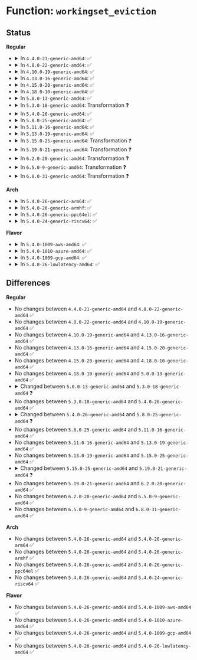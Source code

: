 # Function: <code>workingset_eviction</code>

## Status
<b>Regular</b>
<ul>
<li>
<details>
<summary>In <code>4.4.0-21-generic-amd64</code>: ✅</summary>

```c
void * workingset_eviction(struct address_space * mapping, struct page * page)
```

```json
{
  "name": "workingset_eviction",
  "collision_type": "Unique Global",
  "inline_type": "No",
  "funcs": [
    {
      "addr": 18446744071580655120,
      "name": "workingset_eviction",
      "external": true,
      "loc": "mm/workingset.c:213",
      "file": "mm/workingset.c",
      "inline": "seen, unknown",
      "caller_inline": [],
      "caller_func": [
        "mm/vmscan.c:__remove_mapping"
      ]
    }
  ],
  "symbols": [
    {
      "addr": 18446744071580655120,
      "name": "workingset_eviction",
      "section": ".text",
      "bind": "STB_GLOBAL",
      "size": 125
    }
  ]
}
```
</details>
</li>
<li>
<details>
<summary>In <code>4.8.0-22-generic-amd64</code>: ✅</summary>

```c
void * workingset_eviction(struct address_space * mapping, struct page * page)
```

```json
{
  "name": "workingset_eviction",
  "collision_type": "Unique Global",
  "inline_type": "No",
  "funcs": [
    {
      "addr": 18446744071580762576,
      "name": "workingset_eviction",
      "external": true,
      "loc": "mm/workingset.c:205",
      "file": "mm/workingset.c",
      "inline": "seen, unknown",
      "caller_inline": [],
      "caller_func": [
        "mm/vmscan.c:__remove_mapping"
      ]
    }
  ],
  "symbols": [
    {
      "addr": 18446744071580762576,
      "name": "workingset_eviction",
      "section": ".text",
      "bind": "STB_GLOBAL",
      "size": 144
    }
  ]
}
```
</details>
</li>
<li>
<details>
<summary>In <code>4.10.0-19-generic-amd64</code>: ✅</summary>

```c
void * workingset_eviction(struct address_space * mapping, struct page * page)
```

```json
{
  "name": "workingset_eviction",
  "collision_type": "Unique Global",
  "inline_type": "No",
  "funcs": [
    {
      "addr": 18446744071580828176,
      "name": "workingset_eviction",
      "external": true,
      "loc": "mm/workingset.c:206",
      "file": "mm/workingset.c",
      "inline": "seen, unknown",
      "caller_inline": [],
      "caller_func": [
        "mm/vmscan.c:__remove_mapping"
      ]
    }
  ],
  "symbols": [
    {
      "addr": 18446744071580828176,
      "name": "workingset_eviction",
      "section": ".text",
      "bind": "STB_GLOBAL",
      "size": 144
    }
  ]
}
```
</details>
</li>
<li>
<details>
<summary>In <code>4.13.0-16-generic-amd64</code>: ✅</summary>

```c
void * workingset_eviction(struct address_space * mapping, struct page * page)
```

```json
{
  "name": "workingset_eviction",
  "collision_type": "Unique Global",
  "inline_type": "No",
  "funcs": [
    {
      "addr": 18446744071580870112,
      "name": "workingset_eviction",
      "external": true,
      "loc": "mm/workingset.c:207",
      "file": "mm/workingset.c",
      "inline": "seen, unknown",
      "caller_inline": [],
      "caller_func": [
        "mm/vmscan.c:__remove_mapping"
      ]
    }
  ],
  "symbols": [
    {
      "addr": 18446744071580870112,
      "name": "workingset_eviction",
      "section": ".text",
      "bind": "STB_GLOBAL",
      "size": 153
    }
  ]
}
```
</details>
</li>
<li>
<details>
<summary>In <code>4.15.0-20-generic-amd64</code>: ✅</summary>

```c
void * workingset_eviction(struct address_space * mapping, struct page * page)
```

```json
{
  "name": "workingset_eviction",
  "collision_type": "Unique Global",
  "inline_type": "No",
  "funcs": [
    {
      "addr": 18446744071580961360,
      "name": "workingset_eviction",
      "external": true,
      "loc": "mm/workingset.c:208",
      "file": "mm/workingset.c",
      "inline": "seen, unknown",
      "caller_inline": [],
      "caller_func": [
        "mm/vmscan.c:__remove_mapping"
      ]
    }
  ],
  "symbols": [
    {
      "addr": 18446744071580961360,
      "name": "workingset_eviction",
      "section": ".text",
      "bind": "STB_GLOBAL",
      "size": 153
    }
  ]
}
```
</details>
</li>
<li>
<details>
<summary>In <code>4.18.0-10-generic-amd64</code>: ✅</summary>

```c
void * workingset_eviction(struct address_space * mapping, struct page * page)
```

```json
{
  "name": "workingset_eviction",
  "collision_type": "Unique Global",
  "inline_type": "No",
  "funcs": [
    {
      "addr": 18446744071581095936,
      "name": "workingset_eviction",
      "external": true,
      "loc": "mm/workingset.c:208",
      "file": "mm/workingset.c",
      "inline": "seen, unknown",
      "caller_inline": [],
      "caller_func": [
        "mm/vmscan.c:__remove_mapping"
      ]
    }
  ],
  "symbols": [
    {
      "addr": 18446744071581095936,
      "name": "workingset_eviction",
      "section": ".text",
      "bind": "STB_GLOBAL",
      "size": 153
    }
  ]
}
```
</details>
</li>
<li>
<details>
<summary>In <code>5.0.0-13-generic-amd64</code>: ✅</summary>

```c
void * workingset_eviction(struct address_space * mapping, struct page * page)
```

```json
{
  "name": "workingset_eviction",
  "collision_type": "Unique Global",
  "inline_type": "No",
  "funcs": [
    {
      "addr": 18446744071581175168,
      "name": "workingset_eviction",
      "external": true,
      "loc": "mm/workingset.c:224",
      "file": "mm/workingset.c",
      "inline": "seen, unknown",
      "caller_inline": [],
      "caller_func": [
        "mm/vmscan.c:__remove_mapping"
      ]
    }
  ],
  "symbols": [
    {
      "addr": 18446744071581175168,
      "name": "workingset_eviction",
      "section": ".text",
      "bind": "STB_GLOBAL",
      "size": 212
    }
  ]
}
```
</details>
</li>
<li>
<details>
<summary>In <code>5.3.0-18-generic-amd64</code>: Transformation ❓</summary>

```c
void * workingset_eviction(struct page * page)
```

```json
{
  "name": "workingset_eviction",
  "collision_type": "Unique Global",
  "inline_type": "No",
  "funcs": [
    {
      "addr": 0,
      "name": "workingset_eviction",
      "external": true,
      "loc": "mm/workingset.c:223",
      "file": "mm/workingset.c",
      "inline": "seen, unknown",
      "caller_inline": [],
      "caller_func": [
        "mm/vmscan.c:__remove_mapping"
      ]
    }
  ],
  "symbols": [
    {
      "addr": 18446744071581246044,
      "name": "workingset_eviction.cold",
      "section": ".text",
      "bind": "STB_LOCAL",
      "size": 19
    },
    {
      "addr": 18446744071581245312,
      "name": "workingset_eviction",
      "section": ".text",
      "bind": "STB_GLOBAL",
      "size": 222
    }
  ]
}
```
</details>
</li>
<li>
<details>
<summary>In <code>5.4.0-26-generic-amd64</code>: ✅</summary>

```c
void * workingset_eviction(struct page * page)
```

```json
{
  "name": "workingset_eviction",
  "collision_type": "Unique Global",
  "inline_type": "No",
  "funcs": [
    {
      "addr": 18446744071581303760,
      "name": "workingset_eviction",
      "external": true,
      "loc": "mm/workingset.c:223",
      "file": "mm/workingset.c",
      "inline": "seen, unknown",
      "caller_inline": [],
      "caller_func": [
        "mm/vmscan.c:__remove_mapping"
      ]
    }
  ],
  "symbols": [
    {
      "addr": 18446744071581303760,
      "name": "workingset_eviction",
      "section": ".text",
      "bind": "STB_GLOBAL",
      "size": 222
    }
  ]
}
```
</details>
</li>
<li>
<details>
<summary>In <code>5.8.0-25-generic-amd64</code>: ✅</summary>

```c
void * workingset_eviction(struct page * page, struct mem_cgroup * target_memcg)
```

```json
{
  "name": "workingset_eviction",
  "collision_type": "Unique Global",
  "inline_type": "No",
  "funcs": [
    {
      "addr": 18446744071581493840,
      "name": "workingset_eviction",
      "external": true,
      "loc": "mm/workingset.c:252",
      "file": "mm/workingset.c",
      "inline": "seen, unknown",
      "caller_inline": [],
      "caller_func": [
        "mm/vmscan.c:__remove_mapping",
        "mm/vmscan.c:__remove_mapping"
      ]
    }
  ],
  "symbols": [
    {
      "addr": 18446744071581493840,
      "name": "workingset_eviction",
      "section": ".text",
      "bind": "STB_GLOBAL",
      "size": 284
    }
  ]
}
```
</details>
</li>
<li>
<details>
<summary>In <code>5.11.0-16-generic-amd64</code>: ✅</summary>

```c
void * workingset_eviction(struct page * page, struct mem_cgroup * target_memcg)
```

```json
{
  "name": "workingset_eviction",
  "collision_type": "Unique Global",
  "inline_type": "No",
  "funcs": [
    {
      "addr": 18446744071581535408,
      "name": "workingset_eviction",
      "external": true,
      "loc": "mm/workingset.c:253",
      "file": "mm/workingset.c",
      "inline": "seen, unknown",
      "caller_inline": [],
      "caller_func": [
        "mm/vmscan.c:__remove_mapping",
        "mm/vmscan.c:__remove_mapping"
      ]
    }
  ],
  "symbols": [
    {
      "addr": 18446744071581535408,
      "name": "workingset_eviction",
      "section": ".text",
      "bind": "STB_GLOBAL",
      "size": 294
    }
  ]
}
```
</details>
</li>
<li>
<details>
<summary>In <code>5.13.0-19-generic-amd64</code>: ✅</summary>

```c
void * workingset_eviction(struct page * page, struct mem_cgroup * target_memcg)
```

```json
{
  "name": "workingset_eviction",
  "collision_type": "Unique Global",
  "inline_type": "No",
  "funcs": [
    {
      "addr": 18446744071581557520,
      "name": "workingset_eviction",
      "external": true,
      "loc": "mm/workingset.c:253",
      "file": "mm/workingset.c",
      "inline": "seen, unknown",
      "caller_inline": [],
      "caller_func": [
        "mm/vmscan.c:__remove_mapping",
        "mm/vmscan.c:__remove_mapping"
      ]
    }
  ],
  "symbols": [
    {
      "addr": 18446744071581557520,
      "name": "workingset_eviction",
      "section": ".text",
      "bind": "STB_GLOBAL",
      "size": 296
    }
  ]
}
```
</details>
</li>
<li>
<details>
<summary>In <code>5.15.0-25-generic-amd64</code>: Transformation ❓</summary>

```c
void * workingset_eviction(struct page * page, struct mem_cgroup * target_memcg)
```

```json
{
  "name": "workingset_eviction",
  "collision_type": "Unique Global",
  "inline_type": "No",
  "funcs": [
    {
      "addr": 0,
      "name": "workingset_eviction",
      "external": true,
      "loc": "mm/workingset.c:255",
      "file": "mm/workingset.c",
      "inline": "seen, unknown",
      "caller_inline": [],
      "caller_func": [
        "mm/vmscan.c:__remove_mapping",
        "mm/vmscan.c:__remove_mapping"
      ]
    }
  ],
  "symbols": [
    {
      "addr": 18446744071592197381,
      "name": "workingset_eviction.cold",
      "section": ".text",
      "bind": "STB_LOCAL",
      "size": 36
    },
    {
      "addr": 18446744071581821600,
      "name": "workingset_eviction",
      "section": ".text",
      "bind": "STB_GLOBAL",
      "size": 301
    }
  ]
}
```
</details>
</li>
<li>
<details>
<summary>In <code>5.19.0-21-generic-amd64</code>: Transformation ❓</summary>

```c
void * workingset_eviction(struct folio * folio, struct mem_cgroup * target_memcg)
```

```json
{
  "name": "workingset_eviction",
  "collision_type": "Unique Global",
  "inline_type": "No",
  "funcs": [
    {
      "addr": 0,
      "name": "workingset_eviction",
      "external": true,
      "loc": "mm/workingset.c:255",
      "file": "mm/workingset.c",
      "inline": "seen, unknown",
      "caller_inline": [],
      "caller_func": [
        "mm/vmscan.c:__remove_mapping",
        "mm/vmscan.c:__remove_mapping"
      ]
    }
  ],
  "symbols": [
    {
      "addr": 18446744071593974190,
      "name": "workingset_eviction.cold",
      "section": ".text",
      "bind": "STB_LOCAL",
      "size": 36
    },
    {
      "addr": 18446744071582212560,
      "name": "workingset_eviction",
      "section": ".text",
      "bind": "STB_GLOBAL",
      "size": 365
    }
  ]
}
```
</details>
</li>
<li>
<details>
<summary>In <code>6.2.0-20-generic-amd64</code>: Transformation ❓</summary>

```c
void * workingset_eviction(struct folio * folio, struct mem_cgroup * target_memcg)
```

```json
{
  "name": "workingset_eviction",
  "collision_type": "Unique Global",
  "inline_type": "No",
  "funcs": [
    {
      "addr": 0,
      "name": "workingset_eviction",
      "external": true,
      "loc": "mm/workingset.c:351",
      "file": "mm/workingset.c",
      "inline": "seen, unknown",
      "caller_inline": [],
      "caller_func": [
        "mm/vmscan.c:__remove_mapping",
        "mm/vmscan.c:__remove_mapping"
      ]
    }
  ],
  "symbols": [
    {
      "addr": 18446744071596031177,
      "name": "workingset_eviction.cold",
      "section": ".text",
      "bind": "STB_LOCAL",
      "size": 28
    },
    {
      "addr": 18446744071582700640,
      "name": "workingset_eviction",
      "section": ".text",
      "bind": "STB_GLOBAL",
      "size": 324
    }
  ]
}
```
</details>
</li>
<li>
<details>
<summary>In <code>6.5.0-9-generic-amd64</code>: Transformation ❓</summary>

```c
void * workingset_eviction(struct folio * folio, struct mem_cgroup * target_memcg)
```

```json
{
  "name": "workingset_eviction",
  "collision_type": "Unique Global",
  "inline_type": "No",
  "funcs": [
    {
      "addr": 0,
      "name": "workingset_eviction",
      "external": true,
      "loc": "mm/workingset.c:381",
      "file": "mm/workingset.c",
      "inline": "seen, unknown",
      "caller_inline": [],
      "caller_func": [
        "mm/vmscan.c:__remove_mapping",
        "mm/vmscan.c:__remove_mapping"
      ]
    }
  ],
  "symbols": [
    {
      "addr": 18446744071596553152,
      "name": "workingset_eviction.cold",
      "section": ".text",
      "bind": "STB_LOCAL",
      "size": 28
    },
    {
      "addr": 18446744071582914640,
      "name": "workingset_eviction",
      "section": ".text",
      "bind": "STB_GLOBAL",
      "size": 321
    }
  ]
}
```
</details>
</li>
<li>
<details>
<summary>In <code>6.8.0-31-generic-amd64</code>: Transformation ❓</summary>

```c
void * workingset_eviction(struct folio * folio, struct mem_cgroup * target_memcg)
```

```json
{
  "name": "workingset_eviction",
  "collision_type": "Unique Global",
  "inline_type": "No",
  "funcs": [
    {
      "addr": 0,
      "name": "workingset_eviction",
      "external": true,
      "loc": "mm/workingset.c:381",
      "file": "mm/workingset.c",
      "inline": "seen, unknown",
      "caller_inline": [],
      "caller_func": [
        "mm/vmscan.c:__remove_mapping",
        "mm/vmscan.c:__remove_mapping"
      ]
    }
  ],
  "symbols": [
    {
      "addr": 18446744071597456928,
      "name": "workingset_eviction.cold",
      "section": ".text",
      "bind": "STB_LOCAL",
      "size": 28
    },
    {
      "addr": 18446744071583088528,
      "name": "workingset_eviction",
      "section": ".text",
      "bind": "STB_GLOBAL",
      "size": 318
    }
  ]
}
```
</details>
</li>
</ul>
<b>Arch</b>
<ul>
<li>
<details>
<summary>In <code>5.4.0-26-generic-arm64</code>: ✅</summary>

```c
void * workingset_eviction(struct page * page)
```

```json
{
  "name": "workingset_eviction",
  "collision_type": "Unique Global",
  "inline_type": "No",
  "funcs": [
    {
      "addr": 18446603336492712352,
      "name": "workingset_eviction",
      "external": true,
      "loc": "mm/workingset.c:223",
      "file": "mm/workingset.c",
      "inline": "seen, unknown",
      "caller_inline": [],
      "caller_func": [
        "mm/vmscan.c:__remove_mapping"
      ]
    }
  ],
  "symbols": [
    {
      "addr": 18446603336492712352,
      "name": "workingset_eviction",
      "section": ".text",
      "bind": "STB_GLOBAL",
      "size": 256
    }
  ]
}
```
</details>
</li>
<li>
<details>
<summary>In <code>5.4.0-26-generic-armhf</code>: ✅</summary>

```c
void * workingset_eviction(struct page * page)
```

```json
{
  "name": "workingset_eviction",
  "collision_type": "Unique Global",
  "inline_type": "No",
  "funcs": [
    {
      "addr": 3226548400,
      "name": "workingset_eviction",
      "external": true,
      "loc": "mm/workingset.c:223",
      "file": "mm/workingset.c",
      "inline": "seen, unknown",
      "caller_inline": [],
      "caller_func": [
        "mm/vmscan.c:__remove_mapping"
      ]
    }
  ],
  "symbols": [
    {
      "addr": 3226548400,
      "name": "workingset_eviction",
      "section": ".text",
      "bind": "STB_GLOBAL",
      "size": 248
    }
  ]
}
```
</details>
</li>
<li>
<details>
<summary>In <code>5.4.0-26-generic-ppc64el</code>: ✅</summary>

```c
void * workingset_eviction(struct page * page)
```

```json
{
  "name": "workingset_eviction",
  "collision_type": "Unique Global",
  "inline_type": "No",
  "funcs": [
    {
      "addr": 13835058055286049616,
      "name": "workingset_eviction",
      "external": true,
      "loc": "mm/workingset.c:223",
      "file": "mm/workingset.c",
      "inline": "seen, unknown",
      "caller_inline": [],
      "caller_func": [
        "mm/vmscan.c:__remove_mapping"
      ]
    }
  ],
  "symbols": [
    {
      "addr": 13835058055286049616,
      "name": "workingset_eviction",
      "section": ".text",
      "bind": "STB_GLOBAL",
      "size": 280
    }
  ]
}
```
</details>
</li>
<li>
<details>
<summary>In <code>5.4.0-24-generic-riscv64</code>: ✅</summary>

```c
void * workingset_eviction(struct page * page)
```

```json
{
  "name": "workingset_eviction",
  "collision_type": "Unique Global",
  "inline_type": "No",
  "funcs": [
    {
      "addr": 18446743936272710580,
      "name": "workingset_eviction",
      "external": true,
      "loc": "mm/workingset.c:223",
      "file": "mm/workingset.c",
      "inline": "seen, unknown",
      "caller_inline": [],
      "caller_func": [
        "mm/vmscan.c:__remove_mapping"
      ]
    }
  ],
  "symbols": [
    {
      "addr": 18446743936272710580,
      "name": "workingset_eviction",
      "section": ".text",
      "bind": "STB_GLOBAL",
      "size": 260
    }
  ]
}
```
</details>
</li>
</ul>
<b>Flavor</b>
<ul>
<li>
<details>
<summary>In <code>5.4.0-1009-aws-amd64</code>: ✅</summary>

```c
void * workingset_eviction(struct page * page)
```

```json
{
  "name": "workingset_eviction",
  "collision_type": "Unique Global",
  "inline_type": "No",
  "funcs": [
    {
      "addr": 18446744071581272608,
      "name": "workingset_eviction",
      "external": true,
      "loc": "mm/workingset.c:223",
      "file": "mm/workingset.c",
      "inline": "seen, unknown",
      "caller_inline": [],
      "caller_func": [
        "mm/vmscan.c:__remove_mapping"
      ]
    }
  ],
  "symbols": [
    {
      "addr": 18446744071581272608,
      "name": "workingset_eviction",
      "section": ".text",
      "bind": "STB_GLOBAL",
      "size": 222
    }
  ]
}
```
</details>
</li>
<li>
<details>
<summary>In <code>5.4.0-1010-azure-amd64</code>: ✅</summary>

```c
void * workingset_eviction(struct page * page)
```

```json
{
  "name": "workingset_eviction",
  "collision_type": "Unique Global",
  "inline_type": "No",
  "funcs": [
    {
      "addr": 18446744071581219232,
      "name": "workingset_eviction",
      "external": true,
      "loc": "mm/workingset.c:223",
      "file": "mm/workingset.c",
      "inline": "seen, unknown",
      "caller_inline": [],
      "caller_func": [
        "mm/vmscan.c:__remove_mapping"
      ]
    }
  ],
  "symbols": [
    {
      "addr": 18446744071581219232,
      "name": "workingset_eviction",
      "section": ".text",
      "bind": "STB_GLOBAL",
      "size": 222
    }
  ]
}
```
</details>
</li>
<li>
<details>
<summary>In <code>5.4.0-1009-gcp-amd64</code>: ✅</summary>

```c
void * workingset_eviction(struct page * page)
```

```json
{
  "name": "workingset_eviction",
  "collision_type": "Unique Global",
  "inline_type": "No",
  "funcs": [
    {
      "addr": 18446744071581263808,
      "name": "workingset_eviction",
      "external": true,
      "loc": "mm/workingset.c:223",
      "file": "mm/workingset.c",
      "inline": "seen, unknown",
      "caller_inline": [],
      "caller_func": [
        "mm/vmscan.c:__remove_mapping"
      ]
    }
  ],
  "symbols": [
    {
      "addr": 18446744071581263808,
      "name": "workingset_eviction",
      "section": ".text",
      "bind": "STB_GLOBAL",
      "size": 222
    }
  ]
}
```
</details>
</li>
<li>
<details>
<summary>In <code>5.4.0-26-lowlatency-amd64</code>: ✅</summary>

```c
void * workingset_eviction(struct page * page)
```

```json
{
  "name": "workingset_eviction",
  "collision_type": "Unique Global",
  "inline_type": "No",
  "funcs": [
    {
      "addr": 18446744071581327664,
      "name": "workingset_eviction",
      "external": true,
      "loc": "mm/workingset.c:223",
      "file": "mm/workingset.c",
      "inline": "seen, unknown",
      "caller_inline": [],
      "caller_func": [
        "mm/vmscan.c:__remove_mapping"
      ]
    }
  ],
  "symbols": [
    {
      "addr": 18446744071581327664,
      "name": "workingset_eviction",
      "section": ".text",
      "bind": "STB_GLOBAL",
      "size": 222
    }
  ]
}
```
</details>
</li>
</ul>

## Differences
<b>Regular</b>
<ul>
<li>
No changes between <code>4.4.0-21-generic-amd64</code> and <code>4.8.0-22-generic-amd64</code> ✅
</li>
<li>
No changes between <code>4.8.0-22-generic-amd64</code> and <code>4.10.0-19-generic-amd64</code> ✅
</li>
<li>
No changes between <code>4.10.0-19-generic-amd64</code> and <code>4.13.0-16-generic-amd64</code> ✅
</li>
<li>
No changes between <code>4.13.0-16-generic-amd64</code> and <code>4.15.0-20-generic-amd64</code> ✅
</li>
<li>
No changes between <code>4.15.0-20-generic-amd64</code> and <code>4.18.0-10-generic-amd64</code> ✅
</li>
<li>
No changes between <code>4.18.0-10-generic-amd64</code> and <code>5.0.0-13-generic-amd64</code> ✅
</li>
<li>
<details>
<summary>Changed between <code>5.0.0-13-generic-amd64</code> and <code>5.3.0-18-generic-amd64</code> ❓</summary>
<ul>
<li>
<b>Param removed. </b>
<code>struct address_space * mapping</code>
</li>
<li>
<b>Param reordered. </b>
<code>mapping, page</code> ➡️ <code>page</code>
</li>
</ul>
</details>
</li>
<li>
No changes between <code>5.3.0-18-generic-amd64</code> and <code>5.4.0-26-generic-amd64</code> ✅
</li>
<li>
<details>
<summary>Changed between <code>5.4.0-26-generic-amd64</code> and <code>5.8.0-25-generic-amd64</code> ❓</summary>
<ul>
<li>
<b>Param added. </b>
<code>struct mem_cgroup * target_memcg</code>
</li>
</ul>
</details>
</li>
<li>
No changes between <code>5.8.0-25-generic-amd64</code> and <code>5.11.0-16-generic-amd64</code> ✅
</li>
<li>
No changes between <code>5.11.0-16-generic-amd64</code> and <code>5.13.0-19-generic-amd64</code> ✅
</li>
<li>
No changes between <code>5.13.0-19-generic-amd64</code> and <code>5.15.0-25-generic-amd64</code> ✅
</li>
<li>
<details>
<summary>Changed between <code>5.15.0-25-generic-amd64</code> and <code>5.19.0-21-generic-amd64</code> ❓</summary>
<ul>
<li>
<b>Param added. </b>
<code>struct folio * folio</code>
</li>
<li>
<b>Param removed. </b>
<code>struct page * page</code>
</li>
</ul>
</details>
</li>
<li>
No changes between <code>5.19.0-21-generic-amd64</code> and <code>6.2.0-20-generic-amd64</code> ✅
</li>
<li>
No changes between <code>6.2.0-20-generic-amd64</code> and <code>6.5.0-9-generic-amd64</code> ✅
</li>
<li>
No changes between <code>6.5.0-9-generic-amd64</code> and <code>6.8.0-31-generic-amd64</code> ✅
</li>
</ul>
<b>Arch</b>
<ul>
<li>
No changes between <code>5.4.0-26-generic-amd64</code> and <code>5.4.0-26-generic-arm64</code> ✅
</li>
<li>
No changes between <code>5.4.0-26-generic-amd64</code> and <code>5.4.0-26-generic-armhf</code> ✅
</li>
<li>
No changes between <code>5.4.0-26-generic-amd64</code> and <code>5.4.0-26-generic-ppc64el</code> ✅
</li>
<li>
No changes between <code>5.4.0-26-generic-amd64</code> and <code>5.4.0-24-generic-riscv64</code> ✅
</li>
</ul>
<b>Flavor</b>
<ul>
<li>
No changes between <code>5.4.0-26-generic-amd64</code> and <code>5.4.0-1009-aws-amd64</code> ✅
</li>
<li>
No changes between <code>5.4.0-26-generic-amd64</code> and <code>5.4.0-1010-azure-amd64</code> ✅
</li>
<li>
No changes between <code>5.4.0-26-generic-amd64</code> and <code>5.4.0-1009-gcp-amd64</code> ✅
</li>
<li>
No changes between <code>5.4.0-26-generic-amd64</code> and <code>5.4.0-26-lowlatency-amd64</code> ✅
</li>
</ul>
